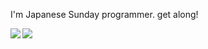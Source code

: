 
<div>
  <p>I'm Japanese Sunday programmer. get along!</p>
  <div>
    <img align="left" src="https://github-readme-stats.vercel.app/api?username=aspulse&count_private=true&show_icons=true" />
  </div>
  <div>
    <img align="left" src="https://github-readme-stats.vercel.app/api/top-langs/?username=aspulse" />
  </div>
</div>
<!--
**AsPulse/AsPulse** is a ✨ _special_ ✨ repository because its `README.md` (this file) appears on your GitHub profile.

Here are some ideas to get you started:

- 🔭 I’m currently working on ...
- 🌱 I’m currently learning ...
- 👯 I’m looking to collaborate on ...
- 🤔 I’m looking for help with ...
- 💬 Ask me about ...
- 📫 How to reach me: ...
- 😄 Pronouns: ...
- ⚡ Fun fact: ...
-->
